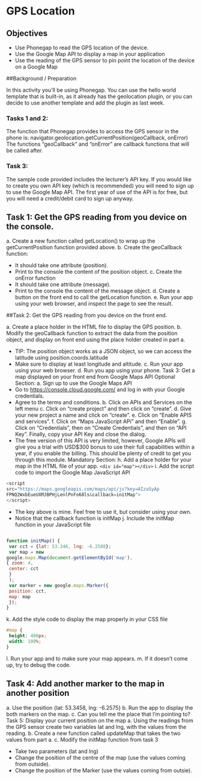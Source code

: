 
# GPS Location

## Objectives

- Use Phonegap to read the GPS location of the device.
- Use the Google Map API to display a map in your application
- Use the reading of the GPS sensor to pin point the location of the device on a Google Map

##Background / Preparation

In this activity you’ll be using Phonegap. You can use the hello world template that is built-in, as it
already has the geolocation plugin, or you can decide to use another template and add the plugin as
last week.

### Tasks 1 and 2:

The function that Phonegap provides to access the GPS sensor in the phone is:
navigator.geolocation.getCurrentPosition(geoCallback, onError)
The functions “geoCallback” and “onError” are callback functions that will be called after.

### Task 3:

The sample code provided includes the lecturer’s API key. If you would like to create you own API
key (which is recommended) you will need to sign up to use the Google Map API. The first year of
use of the API is for free, but you will need a credit/debit card to sign up anyway.

## Task 1: Get the GPS reading from you device on the console.

a. Create a new function called getLocation() to wrap up the getCurrentPosition function
provided above.
b. Create the geoCallback function:
- It should take one attribute (position).
- Print to the console the content of the position object.
c. Create the onError function
- It should take one attribute (message).
- Print to the console the content of the message object.
d. Create a button on the front end to call the getLocation function.
e. Run your app using your web browser, and inspect the page to see the result.

##Task 2: Get the GPS reading from you device on the front end.

a. Create a place holder in the HTML file to display the GPS position.
b. Modify the geoCallback function to extract the data from the position object, and display on
front end using the place holder created in part a.
- TIP: The position object works as a JSON object, so we can access the latitude using
position.coords.latitude
- Make sure to display at least longitude and altitude.
c. Run your app using your web browser.
d. Run you app using your phone.
Task 3: Get a map displayed on your front end from Google Maps API
Optional Section:
a. Sign up to use the Google Maps API
- Go to https://console.cloud.google.com/ and log in with your Google credentials.
- Agree to the terms and conditions.
b. Click on APIs and Services on the left menu
c. Click on “create project” and then click on “create”.
d. Give your new project a name and click on “create”.
e. Click on “Enable APIS and services”.
f. Click on “Maps JavaScript APi” and then “Enable”.
g. Click on “Credentials”, then on “Create Credentials”, and then on “API Key”. Finally, copy
your API Key and close the dialog.
- The free version of this API is very limited, however, Google APIs will give you a trial
with USD$300 bonus to use their full capabilities within a year, if you enable the
billing. This should be plenty of credit to get you through this module.
Mandatory Section:
h. Add a place holder for your map in the HTML file of your app.
 `<div id="map"></div>`
i. Add the script code to import the Google Map JavaScript API

```javascript
<script
src="https://maps.googleapis.com/maps/api/js?key=AIzaSyAp
FPNQ2WxbEueUXMJBPHjLenlPnFo68ls&callback=initMap">
</script>
```
- The key above is mine. Feel free to use it, but consider using your own.
- Notice that the callback function is initMap
j. Include the initMap function in your JavaScript file

```javascript

function initMap() {
 var cct = {lat: 53.346, lng: -6.2588};
 var map = new
google.maps.Map(document.getElementById('map'),
{ zoom: 4,
 center: cct
 }
 );
 var marker = new google.maps.Marker({
 position: cct,
 map: map
 });
}
```
k. Add the style code to display the map properly in your CSS file

```css
#map {
 height: 400px;
 width: 100%;
}
```

l. Run your app and to make sure your map appears.
m. If it doesn’t come up, try to debug the code.

## Task 4: Add another marker to the map in another position
a. Use the position {lat: 53.3458, lng: -6.2575}
b. Run the app to display the both markers on the map.
c. Can you tell me the place that I’m pointing to?
Task 5: Display your current position on the map
a. Using the readings from the GPS sensor create two variables lat and lng, with the values
from the reading.
b. Create a new function called updateMap that takes the two values from part a.
c. Modify the initMap function from task 3
- Take two parameters (lat and lng)
- Change the position of the centre of the map (use the values coming from outside).
- Change the position of the Marker (use the values coming from outsie).